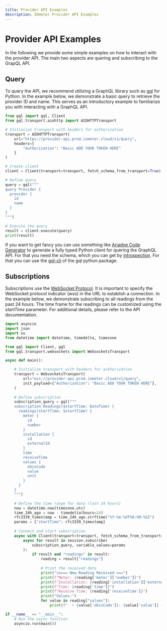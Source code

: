 ```yaml
---
title: Provider API Examples
description: IOmeter Provider API Examples
---
```

# Provider API Examples

In the following we provide some simple examples on how to interact with the provider API. The main two aspects are quering and subscribing to the GrapQL API.

## Query
To query the API, we recommend utilizing a GraphQL library such as [gql](https://github.com/graphql-python/gql) for Python. In the example below, we demonstrate a basic query to retrieve the provider ID and name. This serves as an introductory example to familiarize you with interacting with a GraphQL API.

```python
from gql import gql, Client
from gql.transport.aiohttp import AIOHTTPTransport

# Initialize transport with headers for authorization
transport = AIOHTTPTransport(
    url="https://provider-api.prod.iometer.cloud/v1/query",
    headers={
        "Authorization": "Basic ADD YOUR TOKEN HERE"
    }
)

# Create client
client = Client(transport=transport, fetch_schema_from_transport=True)

# Define query
query = gql("""
query Provider {
  provider {
    id
    name
  }
}
""")

# Execute the query
result = client.execute(query)
print(result)
```

If you want to get fancy you can use something like [Ariadne Code Generator](https://github.com/mirumee/ariadne-codegen/) to generate a fully typed Python client for quering the GraphQL API. For that you need the schema, which you can get by [introspection](https://graphql.org/learn/introspection/). For that you can use the [gql-cli](https://gql.readthedocs.io/en/stable/usage/validation.html) of the gql python package.

## Subscriptions
Subscriptions use the [WebSocket Protocol](https://gql.readthedocs.io/en/latest/transports/websockets.html). It is important to specify the WebSocket protocol indicator (*wss*) in the URL to establish a connection. In the example below, we demonstrate subscribing to all readings from the past 24 hours. The time frame for the readings can be customized using the *startTime* parameter. For additional details, please refer to the API documentation.

```python
import asyncio
import json
import os
from datetime import datetime, timedelta, timezone

from gql import Client, gql
from gql.transport.websockets import WebsocketsTransport

async def main():

    # Initialize transport with headers for authorization
    transport = WebsocketsTransport(
        url="wss://provider-api.prod.iometer.cloud/v1/query",
        init_payload={"Authorization": "Basic ADD YOUR TOKEN HERE"},
    )
    
    # Define subscription
    subscription_query = gql("""
    subscription Readings($startTime: DateTime) {
      readings(startTime: $startTime) {
        meter {
          id
          number
        }
        installation {
          id
          externalId
        }
        time
        receiveTime
        values {
          obisCode
          value
          unit
        }
      }
    }
    """)

    # Define the time range for data (last 24 hours)
    now = datetime.now(timezone.utc)
    time_24h_ago = now - timedelta(hours=24)
    rfc3339_timestamp = time_24h_ago.strftime("%Y-%m-%dT%H:%M:%SZ")
    params = {"startTime": rfc3339_timestamp}
    
    # Connect and start subscription
    async with Client(transport=transport, fetch_schema_from_transport=True) as session:
        async for result in session.subscribe(
            subscription_query, variable_values=params
        ):
            if result and "readings" in result:
                reading = result["readings"]
                
                # Print the received data
                print("\n=== New Reading Received ===")
                print(f"Meter: {reading['meter']['number']}")
                print(f"Installation: {reading['installation']['externalId']}")
                print(f"Time: {reading['time']}")
                print(f"Receive Time: {reading['receiveTime']}")
                print("Values:")
                for value in reading["values"]:
                    print(f"  • {value['obisCode']}: {value['value']} {value.get('unit', '')}")

if __name__ == "__main__":
    # Run the async function
    asyncio.run(main())
```